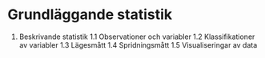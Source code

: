 # Grundläggande statistik

1. Beskrivande statistik
1.1 Observationer och variabler
1.2 Klassifikationer av variabler
1.3 Lägesmått
1.4 Spridningsmått
1.5 Visualiseringar av data